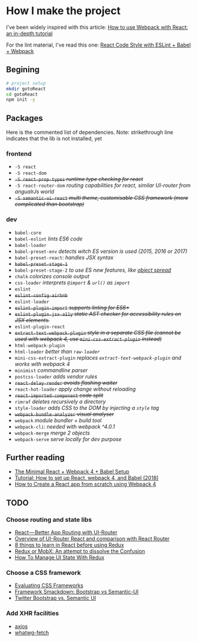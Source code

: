 # How I make the project

I've been widely inspired with this article: [How to use Webpack with React: an in-depth tutorial](https://medium.freecodecamp.org/learn-webpack-for-react-a36d4cac5060)

For the lint material, I've read this one: [React Code Style with ESLint + Babel + Webpack](https://www.robinwieruch.de/react-eslint-webpack-babel/)

## Begining

```bash
# project setup
mkdir gotoReact
cd gotoReact
npm init -y
```

## Packages
Here is the commented list of dependencies.
Note: strikethrough line indicates that the lib is not installed, yet

### frontend
* `-S react`
* `-S react-dom`
* ~~`-S react-prop-types` *runtime type checking for react*~~
* `-S react-router-dom` *routing capabilities for react, similar UI-router from angualrJs world*
* ~~`-S semantic-ui-react` *multi theme, customisable CSS framework (more complicated than bootstrap)*~~

### dev

* `babel-core`
* `babel-eslint` *lints ES6 code*
* `babel-loader`
* `babel-preset-env` *detects witch ES version is used (2015, 2016 or 2017)*
* `babel-preset-react`: *handles JSX syntax*
* ~~`babel-preset-stage-1`~~
* `babel-preset-stage-2` *to use ES new features, like [object spread](https://github.com/tc39/proposal-object-rest-spread)*
* `chalk` *colorizes console output*
* `css-loader` *interprets `@import` & `url()` as `import`*
* `eslint`
* ~~`eslint-config-airbnb`~~
* `eslint-loader`
* ~~`eslint-plugin-import` *supports linting for ES6+*~~
* ~~`eslint-plugin-jsx-a11y` *static AST checker for accessibility rules on JSX elements.*~~
* `eslint-plugin-react`
* ~~`extract-text-webpack-plugin` *style in a separate CSS file (cannot be used with webpack 4, use `mini-css-extract-plugin` instead)*~~
* `html-webpack-plugin`
* `html-loader` *better than `raw-loader`*
* `mini-css-extract-plugin` *replaces `extract-text-webpack-plugin` and works with webpack 4*
* `minimist` *commandline parser*
* `postcss-loader` *adds vendor rules*
* ~~`react-delay-render` *avoids flashing waiter*~~
* `react-hot-loader` *apply change without reloading*
* ~~`react-imported-component` *code split*~~
* `rimraf` *deletes recursively a directory*
* `style-loader` *adds CSS to the DOM by injecting a `style` tag*
* ~~`webpack-bundle-analyzer` *visual analyser*~~
* `webpack` *module bundler + build tool*
* `webpack-cli`: *needed with webpack ^4.0.1*
* `webpack-merge` *merge 2 objects*
* `webpack-serve` *serve locally for dev purpose*

## Further reading

* [The Minimal React + Webpack 4 + Babel Setup](https://www.robinwieruch.de/minimal-react-webpack-babel-setup/)
* [Tutorial: How to set up React, webpack 4, and Babel (2018)](https://www.valentinog.com/blog/react-webpack-babel/)
* [How to Create a React app from scratch using Webpack 4](https://medium.freecodecamp.org/part-1-react-app-from-scratch-using-webpack-4-562b1d231e75)

## TODO

### Choose routing and state libs

* [React — Better App Routing with UI-Router](https://medium.com/@Carmichaelize/react-better-app-routing-with-ui-router-f76b334eebd7)
* [Overview of UI-Router React and comparison with React Router](https://marcobotto.com/blog/overview-of-ui-router-react-and-comparison-with-react-router/)
* [8 things to learn in React before using Redux](https://www.robinwieruch.de/learn-react-before-using-redux/)
* [Redux or MobX: An attempt to dissolve the Confusion](https://www.robinwieruch.de/redux-mobx-confusion/)
* [How To Manage UI State With Redux](https://codeburst.io/how-to-manage-ui-state-with-redux-24deb6cf0d57)

### Choose a CSS framework

* [Evaluating CSS Frameworks](https://codeburst.io/evaluating-css-frameworks-bulma-vs-foundation-vs-milligram-vs-pure-vs-semantic-vs-uikit-503883bd25a3)
* [Framework Smackdown: Bootstrap vs Semantic-UI](https://hostpresto.com/blog/framework-smackdown-bootstrap-vs-semantic-ui/)
* [Twitter Bootstrap vs. Semantic UI](https://www.upwork.com/hiring/development/twitter-bootstrap-vs-semantic-ui/)

### Add XHR facilities

* [axios](https://www.npmjs.com/package/axios)
* [whatwg-fetch](https://github.com/github/fetch)
